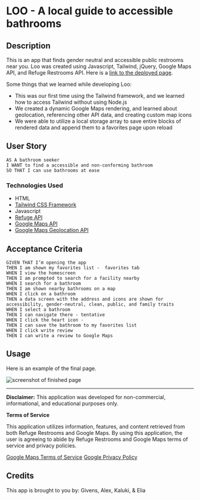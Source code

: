 # LOO - A local guide to accessible bathrooms

## Description

This is an app that finds gender neutral and accessible public restrooms near you. Loo was created using Javascript, Tailwind, jQuery, Google Maps API, and Refuge Restrooms API. Here is a [link to the deployed page](https://safe-haven-bathrooms.github.io/App/).

Some things that we learned while developing Loo:
- This was our first time using the Tailwind framework, and we learned how to access Tailwind without using Node.js
- We created a dynamic Google Maps rendering, and learned about geolocation, referencing other API data, and creating custom map icons
- We were able to utilize a local storage array to save entire blocks of rendered data and append them to a favorites page upon reload

## User Story

```
AS A bathroom seeker
I WANT to find a accessible and non-conforming bathroom
SO THAT I can use bathrooms at ease
```
### Technologies Used
- HTML
- [Tailwind CSS Framework](https://tailwindcss.com/)
- Javascript
- [Refuge API](https://www.refugerestrooms.org/api/docs/)
- [Google Maps API](https://developers.google.com/maps/documentation/javascript/overview)
- [Google Maps Geolocation API](https://developers.google.com/maps/documentation/geolocation/overview)

## Acceptance Criteria

```
GIVEN THAT I’m opening the app
THEN I am shown my favorites list -  favorites tab 
WHEN I view the homescreen
THEN I am prompted to search for a facility nearby
WHEN I search for a bathroom
THEN I am shown nearby bathrooms on a map
WHEN I click on a bathroom
THEN a data screen with the address and icons are shown for accessibility, gender-neutral, clean, public, and family traits
WHEN I select a bathroom
THEN I can navigate there - tentative  
WHEN I click the heart icon - 
THEN I can save the bathroom to my favorites list
WHEN I click write review
THEN I can write a review to Google Maps

```

## Usage

Here is an example of the final page.
<!-- TODO Update screenshot -->
![screenshot of finished page](./assets/images/screenshot.png)

---

**Disclaimer:** This application was developed for non-commercial, informational, and educational purposes only.

**Terms of Service**

This application utilizes information, features, and content retrieved from both Refuge Restrooms and Google Maps. By using this application, the user is agreeing to abide by Refuge Restrooms and Google Maps terms of service and privacy policies.

[Google Maps Terms of Service](https://maps.google.com/help/terms_maps/)
[Google Privacy Policy](https://www.google.com/policies/privacy/)


## Credits

This app is brought to you by: Givens, Alex, Kaluki, & Elia
